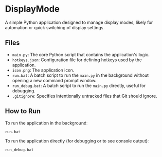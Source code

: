 # DisplayMode

A simple Python application designed to manage display modes, likely for automation or quick switching of display settings.

## Files

- `main.py`: The core Python script that contains the application's logic.
- `hotkeys.json`: Configuration file for defining hotkeys used by the application.
- `icon.png`: The application icon.
- `run.bat`: A batch script to run the `main.py` in the background without opening a new command prompt window.
- `run_debug.bat`: A batch script to run the `main.py` directly, useful for debugging.
- `.gitignore`: Specifies intentionally untracked files that Git should ignore.

## How to Run

To run the application in the background:

```bash
run.bat
```

To run the application directly (for debugging or to see console output):

```bash
run_debug.bat
```
